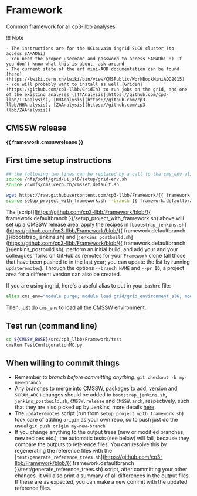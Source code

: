 # Framework

Common framework for all cp3-llbb analyses

!!! Note

    - The instructions are for the UCLouvain ingrid SLC6 cluster (to access SAMADhi)
    - You need the proper username and password to access SAMADhi :) If you don't know what this is about, ask around
    - The current state of the art mini-AOD documentation can be found [here](https://twiki.cern.ch/twiki/bin/view/CMSPublic/WorkBookMiniAOD2015)
    - You will probably want to install as well [GridIn](https://github.com/cp3-llbb/GridIn) to run jobs on the grid, and one of the existing analyses ([TTAnalysis](https://github.com/cp3-llbb/TTAnalysis), [HHAnalysis](https://github.com/cp3-llbb/HHAnalysis), [ZAAnalysis](https://github.com/cp3-llbb/ZAAnalysis))

## CMSSW release

**{{ framework.cmsswrelease }}**

## First time setup instructions

```bash
## the following two lines can be replaced by a call to the cms_env alias (see below)
source /nfs/soft/grid/ui_sl6/setup/grid-env.sh
source /cvmfs/cms.cern.ch/cmsset_default.sh

wget https://raw.githubusercontent.com/cp3-llbb/Framework/{{ framework.defaultbranch }}/setup_project_with_framework.sh
source setup_project_with_framework.sh --branch {{ framework.defaultbranch }}
```

The [script](https://github.com/cp3-llbb/Framework/blob/{{ framework.defaultbranch }}/setup_project_with_framework.sh) above will set up a CMSSW release area, apply the recipes in [``bootstrap_jenkins.sh``](https://github.com/cp3-llbb/Framework/blob/{{ framework.defaultbranch }}/bootstrap_jenkins.sh) and [``jenkins_postbuild.sh``](https://github.com/cp3-llbb/Framework/blob/{{ framework.defaultbranch }}/jenkins_postbuild.sh), perform an initial build, and add your and your colleagues' forks on GitHub as remotes for your ``Framework`` clone (all those that have been pushed to in the last year; you can update the list by running ``updateremotes``).
Through the options `--branch NAME` and `--pr ID`, a project area for a different version can also be created.

If you are using ingrid, here's a useful alias to put in your ``bashrc`` file:

```bash
alias cms_env="module purge; module load grid/grid_environment_sl6; module load crab/crab3; module load cms/cmssw; module load slurm/slurm_utils;"
```

Then, just do ``cms_env`` to load all the CMSSW environment.

## Test run (command line)

```bash
cd ${CMSSW_BASE}/src/cp3_llbb/Framework/test
cmsRun TestConfigurationMC.py
```

## When willing to commit things

* Remember to *branch before committing anything*: ```git checkout -b my-new-branch```
* Any branches to merge into CMSSW, packages to add, version and ``SCRAM_ARCH`` changes should be added to ``bootstrap_jenkins.sh``, ``jenkins_postbuild.sh``, ``CMSSW.release`` and ``CMSSW.arch``, respectively, such that they are also picked up by Jenkins, more details [here](fwk_jenkins.md#Bootstrap).
* The ```updateremotes``` script (run from ```setup_project_with_framework.sh```) took care of adding ```origin``` as your own repo, so to push just do the usual ```git push origin my-new-branch```
* If you change anything to the output trees (new or modified branches, new recipes etc.), the automatic tests (see below) will fail, because they compare the outputs to reference files.
  You can resolve this by regenerating the reference files with the [`test/generate_reference_trees.sh`](https://github.com/cp3-llbb/Framework/blob/{{ framework.defaultbranch }}/test/generate_reference_trees.sh) script, after committing your other changes.
  It will also print a summary of all differences in the output files. If these are as expected, you can make a new commit with the updated reference files.
